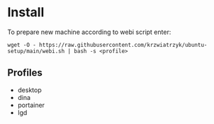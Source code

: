 # Install

To prepare new machine according to webi script enter:

`wget -O - https://raw.githubusercontent.com/krzwiatrzyk/ubuntu-setup/main/webi.sh | bash -s <profile>`

## Profiles

- desktop
- dina
- portainer
- lgd